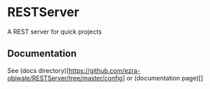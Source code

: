 # RESTServer
A REST server for quick projects

## Documentation
See (docs directory)[https://github.com/ezra-obiwale/RESTServer/tree/master/config] or (documentation page)[]